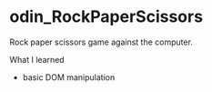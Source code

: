 # odin_RockPaperScissors

Rock paper scissors game against the computer.

What I learned
  - basic DOM manipulation

